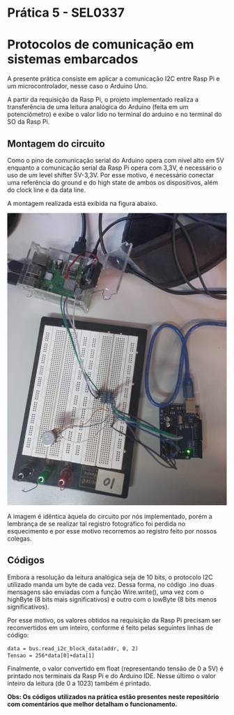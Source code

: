 <h1> Prática 5 - SEL0337 </h1>

# Protocolos de comunicação em sistemas embarcados

A presente prática consiste em aplicar a comunicação I2C entre Rasp Pi e um microcontrolador, nesse caso o Arduino Uno.

A partir da requisição da Rasp Pi, o projeto implementado realiza a transferência de uma leitura analógica do Arduino (feita em um potenciômetro) e exibe o valor lido no terminal do arduino e no terminal do SO da Rasp Pi.

## Montagem do circuito

Como o pino de comunicação serial do Arduino opera com nível alto em 5V enquanto a comunicação serial da Rasp Pi opera com 3,3V, é necessário o uso de um level shifter 5V-3,3V. Por esse motivo, é necessário conectar uma referência do ground e do high state de ambos os dispositivos, além do clock line e da data line.

A montagem realizada está exibida na figura abaixo.

![Montagem](Figures/Montagem.jpeg)

A imagem é idêntica àquela do circuito por nós implementado, porém a lembrança de se realizar tal registro fotográfico foi perdida no esquecimento e por esse motivo recorremos ao registro feito por nossos colegas.


## Códigos

Embora a resolução da leitura analógica seja de 10 bits, o protocolo I2C utilizado manda um byte de cada vez. Dessa forma, no código .ino duas mensagens são enviadas com a função Wire.write(), uma vez com o highByte (8 bits mais significativos) e outro com o lowByte (8 bits menos significativos).

Por esse motivo, os valores obtidos na requisição da Rasp Pi precisam ser reconvertidos em um inteiro, conforme é feito pelas seguintes linhas de código:

    data = bus.read_i2c_block_data(addr, 0, 2)    
    Tensao = 256*data[0]+data[1]    

Finalmente, o valor convertido em float (representando tensão de 0 a 5V) é printado nos terminais da Rasp Pi e do Arduino IDE. Nesse último o valor inteiro da leitura (de 0 a 1023) também é printado.

**Obs: Os códigos utilizados na prática estão presentes neste repositório com comentários que melhor detalham o funcionamento.**
